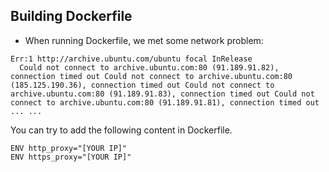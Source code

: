 ## Building Dockerfile

- When running Dockerfile, we met some network problem:

```
Err:1 http://archive.ubuntu.com/ubuntu focal InRelease
  Could not connect to archive.ubuntu.com:80 (91.189.91.82), connection timed out Could not connect to archive.ubuntu.com:80 (185.125.190.36), connection timed out Could not connect to archive.ubuntu.com:80 (91.189.91.83), connection timed out Could not connect to archive.ubuntu.com:80 (91.189.91.81), connection timed out
... ...
```

You can try to add the following content in Dockerfile.

```
ENV http_proxy="[YOUR IP]"
ENV https_proxy="[YOUR IP]"
```
